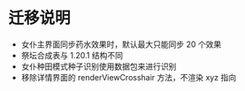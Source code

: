 # 迁移说明

- 女仆主界面同步药水效果时，默认最大只能同步 20 个效果
- 祭坛合成表与 1.20.1 结构不同
- 女仆种田模式种子识别使用数据包来进行识别
- 移除详情界面的 renderViewCrosshair 方法，不渲染 xyz 指向